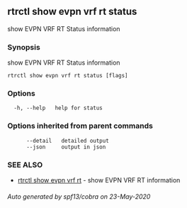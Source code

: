 ## rtrctl show evpn vrf rt status

show EVPN VRF RT Status information

### Synopsis


show EVPN VRF RT Status information

```
rtrctl show evpn vrf rt status [flags]
```

### Options

```
  -h, --help   help for status
```

### Options inherited from parent commands

```
      --detail   detailed output
      --json     output in json
```

### SEE ALSO
* [rtrctl show evpn vrf rt](rtrctl_show_evpn_vrf_rt.md)	 - show EVPN VRF RT information

###### Auto generated by spf13/cobra on 23-May-2020
